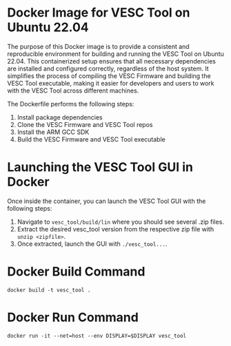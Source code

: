 # Docker Image for VESC Tool on Ubuntu 22.04
The purpose of this Docker image is to provide a consistent and reproducible environment for building and running the VESC Tool on Ubuntu 22.04. This containerized setup ensures that all necessary dependencies are installed and configured correctly, regardless of the host system. It simplifies the process of compiling the VESC Firmware and building the VESC Tool executable, making it easier for developers and users to work with the VESC Tool across different machines.

The Dockerfile performs the following steps:
1. Install package dependencies
2. Clone the VESC Firmware and VESC Tool repos
3. Install the ARM GCC SDK
4. Build the VESC Firmware and VESC Tool executable

# Launching the VESC Tool GUI in Docker
Once inside the container, you can launch the VESC Tool GUI with the following steps:
1. Navigate to `vesc_tool/build/lin` where you should see several .zip files.
2. Extract the desired vesc_tool version from the respective zip file with `unzip <zipfile>`.
3. Once extracted, launch the GUI with `./vesc_tool...`.

# Docker Build Command 
`docker build -t vesc_tool .`

# Docker Run Command
`docker run -it --net=host --env DISPLAY=$DISPLAY vesc_tool`